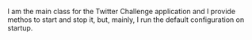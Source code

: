 I am the main class for the Twitter Challenge application and I provide methos to start and stop it, but, mainly, I run the default configuration on startup.